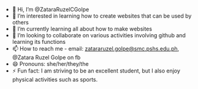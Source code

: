 - 👋 Hi, I’m @ZataraRuzelCGolpe
- 👀 I’m interested in learning how to create websites that can be used by others 
- 🌱 I’m currently learning all about how to make websites
- 💞️ I’m looking to collaborate on various activities involving github and learning its functions
- 📫 How to reach me - email: zatararuzel.golpe@smc.pshs.edu.ph, @Zatara Ruzel Golpe on fb
- 😄 Pronouns: she/her/they/the
- ⚡ Fun fact: I am striving to be an excellent student, but I also enjoy physical activities such as sports.

<!---
ZataraRuzelCGolpe/ZataraRuzelCGolpe is a ✨ special ✨ repository because its `README.md` (this file) appears on your GitHub profile.
You can click the Preview link to take a look at your changes.
--->
